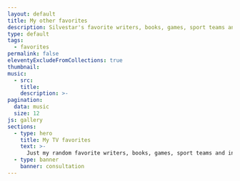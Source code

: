 ```yaml
---
layout: default
title: My other favorites
description: Silvestar's favorite writers, books, games, sport teams and individuals, and more.
type: default
tags:
  - favorites
permalink: false
eleventyExcludeFromCollections: true
thumbnail:
music:
  - src:
    title:
    description: >-
pagination:
  data: music
  size: 12
js: gallery
sections:
  - type: hero
    title: My TV favorites
    text: >-
      Just my random favorite writers, books, games, sport teams and individuals, and other.
  - type: banner
    banner: consultation
---
```

